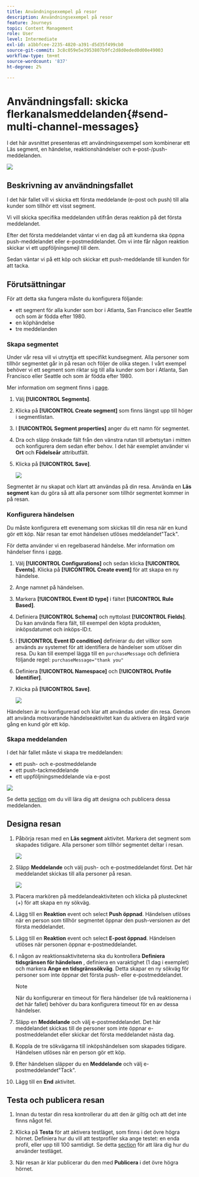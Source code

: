 ```yaml
---
title: Användningsexempel på resor
description: Användningsexempel på resor
feature: Journeys
topic: Content Management
role: User
level: Intermediate
exl-id: a1bbfcee-2235-4820-a391-d5d35f499cb0
source-git-commit: 3c8c059e5e3953807b9fc2d8d0eded0d00e49003
workflow-type: tm+mt
source-wordcount: '837'
ht-degree: 2%

---
```


# Användningsfall: skicka flerkanalsmeddelanden{#send-multi-channel-messages}

I det här avsnittet presenteras ett användningsexempel som kombinerar ett Läs segment, en händelse, reaktionshändelser och e-post-/push-meddelanden.

![](../assets/jo-uc1.png)

## Beskrivning av användningsfallet

I det här fallet vill vi skicka ett första meddelande (e-post och push) till alla kunder som tillhör ett visst segment.

Vi vill skicka specifika meddelanden utifrån deras reaktion på det första meddelandet.

Efter det första meddelandet väntar vi en dag på att kunderna ska öppna push-meddelandet eller e-postmeddelandet. Om vi inte får någon reaktion skickar vi ett uppföljningsmejl till dem.

Sedan väntar vi på ett köp och skickar ett push-meddelande till kunden för att tacka.

## Förutsättningar

För att detta ska fungera måste du konfigurera följande:

* ett segment för alla kunder som bor i Atlanta, San Francisco eller Seattle och som är födda efter 1980.
* en köphändelse
* tre meddelanden

### Skapa segmentet

Under vår resa vill vi utnyttja ett specifikt kundsegment. Alla personer som tillhör segmentet går in på resan och följer de olika stegen. I vårt exempel behöver vi ett segment som riktar sig till alla kunder som bor i Atlanta, San Francisco eller Seattle och som är födda efter 1980.

Mer information om segment finns i [page](../segment/about-segments.md).

1. Välj **[!UICONTROL Segments]**.

1. Klicka på **[!UICONTROL Create segment]** som finns längst upp till höger i segmentlistan.

1. I **[!UICONTROL Segment properties]** anger du ett namn för segmentet.

1. Dra och släpp önskade fält från den vänstra rutan till arbetsytan i mitten och konfigurera dem sedan efter behov. I det här exemplet använder vi **Ort** och **Födelseår** attributfält.

1. Klicka på **[!UICONTROL Save]**.

   ![](../assets/add-attributes.png)

Segmentet är nu skapat och klart att användas på din resa. Använda en **Läs segment** kan du göra så att alla personer som tillhör segmentet kommer in på resan.

### Konfigurera händelsen

Du måste konfigurera ett evenemang som skickas till din resa när en kund gör ett köp. När resan tar emot händelsen utlöses meddelandet&quot;Tack&quot;.

För detta använder vi en regelbaserad händelse. Mer information om händelser finns i [page](../event/about-events.md).

1. Välj **[!UICONTROL Configurations]** och sedan klicka **[!UICONTROL Events]**. Klicka på **[!UICONTROL Create event]** för att skapa en ny händelse.

1. Ange namnet på händelsen.

1. Markera **[!UICONTROL Event ID type]** i fältet **[!UICONTROL Rule Based]**.

1. Definiera **[!UICONTROL Schema]** och nyttolast **[!UICONTROL Fields]**. Du kan använda flera fält, till exempel den köpta produkten, inköpsdatumet och inköps-ID:t.

1. I **[!UICONTROL Event ID condition]** definierar du det villkor som används av systemet för att identifiera de händelser som utlöser din resa. Du kan till exempel lägga till en `purchaseMessage` och definiera följande regel: `purchaseMessage="thank you"`

1. Definiera **[!UICONTROL Namespace]** och **[!UICONTROL Profile Identifier]**.

1. Klicka på **[!UICONTROL Save]**.

   ![](../assets/jo-uc2.png)

Händelsen är nu konfigurerad och klar att användas under din resa. Genom att använda motsvarande händelseaktivitet kan du aktivera en åtgärd varje gång en kund gör ett köp.

### Skapa meddelanden

I det här fallet måste vi skapa tre meddelanden:

* ett push- och e-postmeddelande
* ett push-tackmeddelande
* ett uppföljningsmeddelande via e-post

![](../assets/jo-uc3.png)

Se detta [section](../segment/about-segments.md) om du vill lära dig att designa och publicera dessa meddelanden.

## Designa resan

1. Påbörja resan med en **Läs segment** aktivitet. Markera det segment som skapades tidigare. Alla personer som tillhör segmentet deltar i resan.

   ![](../assets/jo-uc4.png)

1. Släpp **Meddelande** och välj push- och e-postmeddelandet först. Det här meddelandet skickas till alla personer på resan.

   ![](../assets/jo-uc5.png)

1. Placera markören på meddelandeaktiviteten och klicka på plustecknet (+) för att skapa en ny sökväg.

1. Lägg till en **Reaktion** event och select **Push öppnad**. Händelsen utlöses när en person som tillhör segmentet öppnar den push-versionen av det första meddelandet.

1. Lägg till en **Reaktion** event och select **E-post öppnad**. Händelsen utlöses när personen öppnar e-postmeddelandet.

1. I någon av reaktionsaktiviteterna ska du kontrollera **Definiera tidsgränsen för händelsen** , definiera en varaktighet (1 dag i exemplet) och markera **Ange en tidsgränssökväg**. Detta skapar en ny sökväg för personer som inte öppnar det första push- eller e-postmeddelandet.

   >[!NOTE]
   >
   >När du konfigurerar en timeout för flera händelser (de två reaktionerna i det här fallet) behöver du bara konfigurera timeout för en av dessa händelser.

1. Släpp en **Meddelande** och välj e-postmeddelandet. Det här meddelandet skickas till de personer som inte öppnar e-postmeddelandet eller skickar det första meddelandet nästa dag.

1. Koppla de tre sökvägarna till inköpshändelsen som skapades tidigare. Händelsen utlöses när en person gör ett köp.

1. Efter händelsen släpper du en **Meddelande** och välj e-postmeddelandet&quot;Tack&quot;.

1. Lägg till en **End** aktivitet.

## Testa och publicera resan

1. Innan du testar din resa kontrollerar du att den är giltig och att det inte finns något fel.

1. Klicka på **Testa** för att aktivera testläget, som finns i det övre högra hörnet. Definiera hur du vill att testprofiler ska ange testet: en enda profil, eller upp till 100 samtidigt. Se detta [section](testing-the-journey.md) för att lära dig hur du använder testläget.

1. När resan är klar publicerar du den med **Publicera** i det övre högra hörnet.
